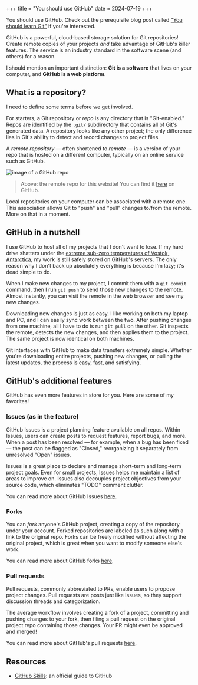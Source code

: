 +++
title = "You should use GitHub"
date = 2024-07-19
+++

You should use GitHub. Check out the prerequisite blog post called ["You should learn Git"](@/blog/you-should-learn-git.md) if you're interested.

GitHub is a powerful, cloud-based storage solution for Git repositories! Create remote copies of your projects _and_ take advantage of GitHub's killer features. The service is an industry standard in the software scene (and others) for a reason.

I should mention an important distinction: __Git is a software__ that lives on your computer, and __GitHub is a web platform__.

## What is a repository?

I need to define some terms before we get involved.

For starters, a Git repository or _repo_ is any directory that is "Git-enabled." Repos are identified by the `.git/` subdirectory that contains all of Git's generated data. A repository looks like any other project; the only difference lies in Git's ability to detect and record changes to project files.

A _remote repository_ — often shortened to _remote_ — is a version of your repo that is hosted on a different computer, typically on an online service such as GitHub.

<img src="/blog/github-repo.png" alt="image of a GitHub repo" />

> Above: the remote repo for this website! You can find it [here](https://github.com/massivebird/massivebird.github.io) on GitHub.

Local repositories on your computer can be associated with a remote one. This association allows Git to "push" and "pull" changes to/from the remote. More on that in a moment.

## GitHub in a nutshell

I use GitHub to host all of my projects that I don't want to lose. If my hard drive shatters under the [extreme sub-zero temperatures of Vostok, Antarctica](https://wmo.asu.edu/content/world-lowest-temperature), my work is still safely stored on GitHub's servers. The only reason why I don't back up absolutely everything is because I'm lazy; it's dead simple to do.

When I make new changes to my project, I commit them with a `git commit` command, then I run `git push` to send those new changes to the remote. Almost instantly, you can visit the remote in the web browser and see my new changes.

Downloading new changes is just as easy. I like working on both my laptop and PC, and I can easily sync work between the two. After pushing changes from one machine, all I have to do is run `git pull` on the other. Git inspects the remote, detects the new changes, and then applies them to the project. The same project is now identical on both machines.

Git interfaces with GitHub to make data transfers extremely simple. Whether you're downloading entire projects, pushing new changes, or pulling the latest updates, the process is easy, fast, and satisfying.

## GitHub's additional features

GitHub has even more features in store for you. Here are some of my favorites!

### Issues (as in the feature)

GitHub Issues is a project planning feature available on all repos. Within Issues, users can create posts to request features, report bugs, and more. When a post has been resolved — for example, when a bug has been fixed — the post can be flagged as "Closed," reorganizing it separately from unresolved "Open" issues.

Issues is a great place to declare and manage short-term and long-term project goals. Even for small projects, Issues helps me maintain a list of areas to improve on. Issues also decouples project objectives from your source code, which eliminates "TODO" comment clutter.

You can read more about GitHub Issues [here](https://github.com/features/issues).

### Forks

You can _fork_ anyone's GitHub project, creating a copy of the repository under your account. Forked repositories are labeled as such along with a link to the original repo. Forks can be freely modified without affecting the original project, which is great when you want to modify someone else's work.

You can read more about GitHub forks [here](https://docs.github.com/en/pull-requests/collaborating-with-pull-requests/working-with-forks/fork-a-repo).

### Pull requests

Pull requests, commonly abbreviated to PRs, enable users to propose project changes. Pull requests are posts just like Issues, so they support discussion threads and categorization.

The average workflow involves creating a fork of a project, committing and pushing changes to your fork, then filing a pull request on the original project repo containing those changes. Your PR might even be approved and merged!

You can read more about GitHub's pull requests [here](https://docs.github.com/en/pull-requests/collaborating-with-pull-requests/proposing-changes-to-your-work-with-pull-requests/about-pull-requests).

## Resources

+ [GitHub Skills](https://skills.github.com/): an official guide to GitHub
